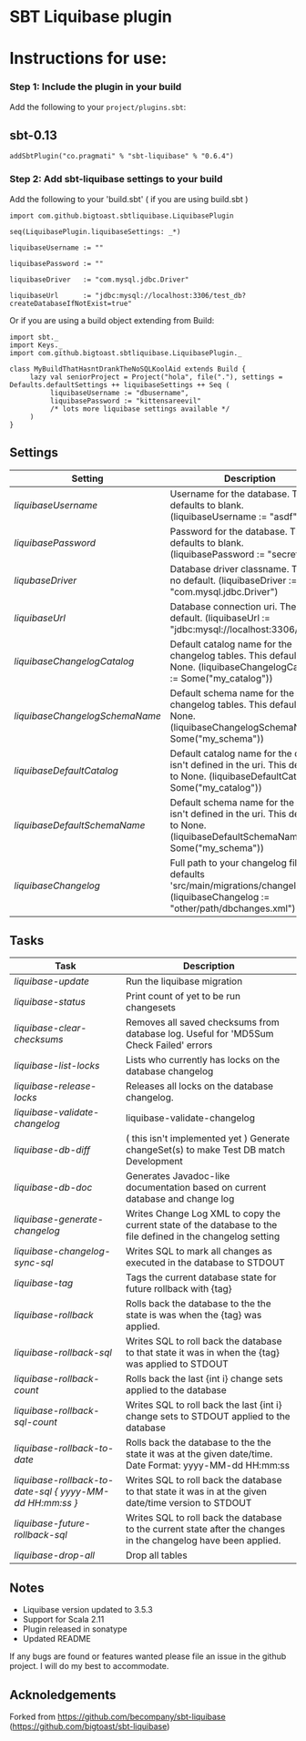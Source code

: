 SBT Liquibase plugin
====================================

# Instructions for use:

### Step 1: Include the plugin in your build

Add the following to your `project/plugins.sbt`:

## sbt-0.13

    addSbtPlugin("co.pragmati" % "sbt-liquibase" % "0.6.4")

### Step 2: Add sbt-liquibase settings to your build

Add the following to your 'build.sbt' ( if you are using build.sbt )


    import com.github.bigtoast.sbtliquibase.LiquibasePlugin

    seq(LiquibasePlugin.liquibaseSettings: _*)
    
    liquibaseUsername := ""

    liquibasePassword := ""
                        
    liquibaseDriver   := "com.mysql.jdbc.Driver"
                        
    liquibaseUrl      := "jdbc:mysql://localhost:3306/test_db?createDatabaseIfNotExist=true"

Or if you are using a build object extending from Build:

    import sbt._
    import Keys._
    import com.github.bigtoast.sbtliquibase.LiquibasePlugin._

    class MyBuildThatHasntDrankTheNoSQLKoolAid extends Build {
         lazy val seniorProject = Project("hola", file("."), settings = Defaults.defaultSettings ++ liquibaseSettings ++ Seq (
              liquibaseUsername := "dbusername",
              liquibasePassword := "kittensareevil"
              /* lots more liquibase settings available */
         )
    }


## Settings

Setting | Description 
--- | --- 
*liquibaseUsername* | Username for the database. This defaults to blank. (liquibaseUsername := "asdf")
*liquibasePassword* | Password for the database. This defaults to blank. (liquibasePassword := "secretstuff")
*liqubaseDriver* | Database driver classname. There is no default. (liquibaseDriver := "com.mysql.jdbc.Driver")
*liquibaseUrl* | Database connection uri. There is no default. (liquibaseUrl := "jdbc:mysql://localhost:3306/mydb")
*liquibaseChangelogCatalog* | Default catalog name for the changelog tables. This defaults to None. (liquibaseChangelogCatalog := Some("my_catalog"))
*liquibaseChangelogSchemaName* | Default schema name for the changelog tables. This defaults to None. (liquibaseChangelogSchemaName := Some("my_schema"))
*liquibaseDefaultCatalog* | Default catalog name for the db if it isn't defined in the uri. This defaults to None. (liquibaseDefaultCatalog := Some("my_catalog"))
*liquibaseDefaultSchemaName* | Default schema name for the db if it isn't defined in the uri. This defaults to None. (liquibaseDefaultSchemaName := Some("my_schema"))
*liquibaseChangelog* | Full path to your changelog file. This defaults 'src/main/migrations/changelog.xml'. (liquibaseChangelog := "other/path/dbchanges.xml")


## Tasks

Task | Description 
--- | --- 
*liquibase-update* | Run the liquibase migration
*liquibase-status* | Print count of yet to be run changesets
*liquibase-clear-checksums* | Removes all saved checksums from database log. Useful for 'MD5Sum Check Failed' errors
*liquibase-list-locks* | Lists who currently has locks on the database changelog
*liquibase-release-locks* | Releases all locks on the database changelog.
*liquibase-validate-changelog* | liquibase-validate-changelog
*liquibase-db-diff* | ( this isn't implemented yet ) Generate changeSet(s) to make Test DB match Development
*liquibase-db-doc* | Generates Javadoc-like documentation based on current database and change log
*liquibase-generate-changelog* | Writes Change Log XML to copy the current state of the database to the file defined in the changelog setting
*liquibase-changelog-sync-sql* | Writes SQL to mark all changes as executed in the database to STDOUT
*liquibase-tag* | Tags the current database state for future rollback with {tag}
*liquibase-rollback* | Rolls back the database to the the state is was when the {tag} was applied.
*liquibase-rollback-sql* | Writes SQL to roll back the database to that state it was in when the {tag} was applied to STDOUT
*liquibase-rollback-count* | Rolls back the last {int i} change sets applied to the database
*liquibase-rollback-sql-count* | Writes SQL to roll back the last {int i} change sets to STDOUT applied to the database
*liquibase-rollback-to-date* | Rolls back the database to the the state it was at the given date/time. Date Format: yyyy-MM-dd HH:mm:ss
*liquibase-rollback-to-date-sql { yyyy-MM-dd HH:mm:ss }* | Writes SQL to roll back the database to that state it was in at the given date/time version to STDOUT
*liquibase-future-rollback-sql* | Writes SQL to roll back the database to the current state after the changes in the changelog have been applied.
*liquibase-drop-all* | Drop all tables



Notes
------------------

- Liquibase version updated to 3.5.3
- Support for Scala 2.11
- Plugin released in sonatype
- Updated README


If any bugs are found or features wanted please file an issue in the github project. I will do my best to accommodate.


Acknoledgements
---------------
Forked from https://github.com/becompany/sbt-liquibase (https://github.com/bigtoast/sbt-liquibase)





